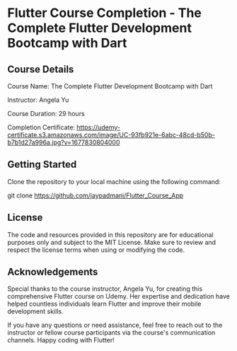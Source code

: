 
# Flutter Course Completion - The Complete Flutter Development Bootcamp with Dart

## Course Details

Course Name: The Complete Flutter Development Bootcamp with Dart

Instructor: Angela Yu

Course Duration: 29 hours

Completion Certificate: https://udemy-certificate.s3.amazonaws.com/image/UC-93fb921e-6abc-48cd-b50b-b7b1d27a996a.jpg?v=1677830804000
## Getting Started

Clone the repository to your local machine using the following command:

  git clone https://github.com/jaypadmani/Flutter_Course_App
## License

The code and resources provided in this repository are for educational purposes only and subject to the MIT License. Make sure to review and respect the license terms when using or modifying the code.
## Acknowledgements

Special thanks to the course instructor, Angela Yu, for creating this comprehensive Flutter course on Udemy. Her expertise and dedication have helped countless individuals learn Flutter and improve their mobile development skills.

If you have any questions or need assistance, feel free to reach out to the instructor or fellow course participants via the course's communication channels. Happy coding with Flutter!
